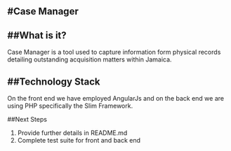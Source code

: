 #Case Manager
------
##What is it?
------
Case Manager is a tool used to capture information
form physical records detailing outstanding
acquisition matters within Jamaica.

##Technology Stack
------
On the front end we have employed AngularJs and on the back end we are using
PHP specifically the Slim Framework.

##Next Steps
1. Provide further details in README.md
2. Complete test suite for front and back end
